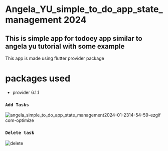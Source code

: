 # Angela_YU_simple_to_do_app_state_management 2024

## This is simple app for todoey app similar to angela yu tutorial with some example
This app is made using flutter provider package



# packages used
  * provider 6.1.1

### `Add Tasks`
![angela_simple_to_do_app_state_management2024-01-2314-54-59-ezgif com-optimize](https://github.com/GaneshTamang/AngelaYUStateManagementExample_TodoeyApp/assets/91676483/805a04ea-fcc0-454b-a813-a37716560ca1)
### `Delete task`

![delete](https://github.com/GaneshTamang/AngelaYUStateManagementExample_TodoeyApp/assets/91676483/c3f54813-87bc-45f0-9956-683c75b00979)
